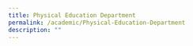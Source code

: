 ```yaml
---
title: Physical Education Department
permalink: /academic/Physical-Education-Department
description: ""
---
```

